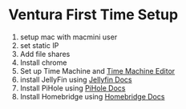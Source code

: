 # Ventura First Time Setup


1. setup mac with macmini user
2. set static IP
3. Add file shares
4. Install chrome
5. Set up Time Machine and [Time Machine Editor](../server-apps/timemachine-editor.md)
5. install JellyFin using [Jellyfin Docs](../server-apps/jellyfin.md)
6. Install PiHole using [PiHole Docs](../server-apps/pihole.md)
7. Install Homebridge using [Homebridge Docs](../server-apps/homebridge.md)